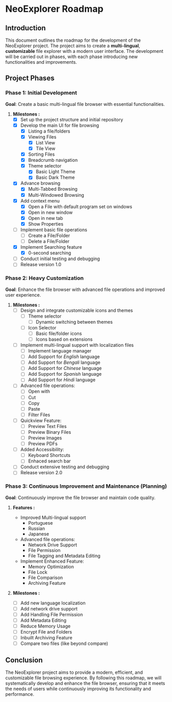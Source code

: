 # NeoExplorer Roadmap

## Introduction

This document outlines the roadmap for the development of the NeoExplorer project. The project aims to create a **multi-lingual**, **customizable** file explorer with a modern user interface. The development will be carried out in phases, with each phase introducing new functionalities and improvements.

## Project Phases

### Phase 1: Initial Development

**Goal**: Create a basic multi-lingual file browser with essential functionalities.

1. **Milestones :**
   - [x] Set up the project structure and initial repository
   - [x] Develop the main UI for file browsing
     - [x] Listing a file/folders
     - [x] Viewing Files
       - [x] List View
       - [x] Tile View
     - [x] Sorting Files
     - [x] Breadcrumb navigation
     - [x] Theme selector
       - [x] Basic Light Theme
       - [x] Basic Dark Theme
   - [x] Advance browsing
     - [x] Multi-Tabbed Browsing
     - [x] Multi-Windowed Browsing
   - [x] Add context menu
       - [x] Open a File with default program set on windows
       - [x] Open in new window
       - [x] Open in new tab
       - [x] Show Properties
   - [ ] Implement basic file operations
     - [ ] Create a File/Folder
     - [ ] Delete a File/Folder
   - [x] Implement Searching feature
     - [x] 0-second searching
   - [ ] Conduct initial testing and debugging
   - [ ] Release version 1.0

### Phase 2: Heavy Customization

**Goal**: Enhance the file browser with advanced file operations and improved user experience.

1. **Milestones :**
   - [ ] Design and integrate customizable icons and themes
     - [ ] Theme selector
       - [ ] Dynamic switching between themes
     - [ ] Icon Selector
       - [ ] Basic file/folder icons
       - [ ] Icons based on extensions
   - [ ] Implement multi-lingual support with localization files
     - [ ] Implement language manager
     - [ ] Add Support for _English_ language
     - [ ] Add Support for _Bengali_ language
     - [ ] Add Support for _Chinese_ language
     - [ ] Add Support for _Spanish_ language
     - [ ] Add Support for _Hindi_ language
   - [ ] Advanced file operations:
     - [ ] Open with
     - [ ] Cut
     - [ ] Copy
     - [ ] Paste
     - [ ] Filter Files
   - [ ] Quickview Feature:
     - [ ] Preview Text Files
     - [ ] Preview Binary Files
     - [ ] Preview Images
     - [ ] Preview PDFs
   - [ ] Added Accessibility:
     - [ ] Keyboard Shortcuts
     - [ ] Enhaced search bar
   - [ ] Conduct extensive testing and debugging
   - [ ] Release version 2.0

### Phase 3: Continuous Improvement and Maintenance (Planning)

**Goal**: Continuously improve the file browser and maintain code quality.

1. **Features :**
   - Improved Multi-lingual support
     - Portuguese
     - Russian
     - Japanese
   - Advanced file operations:
     - Network Drive Support
     - File Permission
     - File Tagging and Metadata Editing
   - Implement Enhanced Feature:
     - Memory Optimization
     - File Lock
     - File Comparison
     - Archiving Feature

2. **Milestones :**
   - [ ] Add new language localization
   - [ ] Add network drive support
   - [ ] Add Handling File Permission
   - [ ] Add Metadata Editing
   - [ ] Reduce Memory Usage
   - [ ] Encrypt File and Folders
   - [ ] Inbuilt Archiving Feature
   - [ ] Compare two files (like beyond compare)

## Conclusion

The NeoExplorer project aims to provide a modern, efficient, and customizable file browsing experience. By following this roadmap, we will systematically develop and enhance the file browser, ensuring that it meets the needs of users while continuously improving its functionality and performance.
